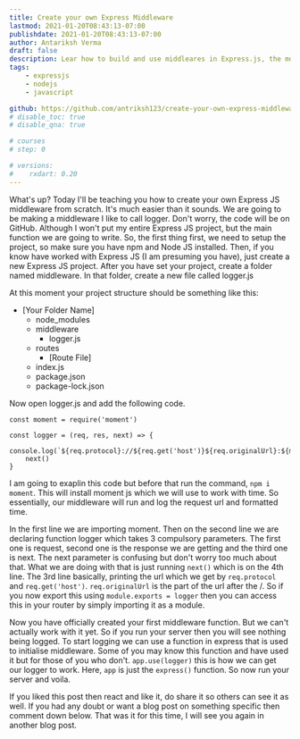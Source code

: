 ```yaml
---
title: Create your own Express Middleware
lastmod: 2021-01-20T08:43:13-07:00
publishdate: 2021-01-20T08:43:13-07:00
author: Antariksh Verma
draft: false
description: Lear how to build and use middleares in Express.js, the most popular Node.js web framework.
tags: 
    - expressjs
    - nodejs
    - javascript

github: https://github.com/antriksh123/create-your-own-express-middleware
# disable_toc: true
# disable_qna: true

# courses
# step: 0

# versions:
#    rxdart: 0.20
---
```


What's up? Today I'll be teaching you how to create your own Express JS middleware from scratch. It's much easier than it sounds. We are going to be making a middleware I like to call logger. Don't worry, the code will be on GitHub. Although I won't put my entire Express JS project, but the main function we are going to write. So, the first thing first, we need to setup the project, so make sure you have npm and Node JS installed. Then, if you know have worked with Express JS (I am presuming you have), just create a new Express JS project.
After you have set your project, create a folder named middleware. In that folder, create a new file called logger.js

At this moment your project structure should be something like this:

- [Your Folder Name]
    - node_modules
    - middleware
        - logger.js
    - routes
        - [Route File]
    - index.js
    - package.json
    - package-lock.json

Now open logger.js and add the following code.

```
const moment = require('moment')

const logger = (req, res, next) => {
    console.log(`${req.protocol}://${req.get('host')}${req.originalUrl}:${moment().format()}`)
    next()
}
``` 
I am going to exaplin this code but before that run the command, ```npm i moment```. This will install moment js which we will use to work with time. So essentially, our middleware will run and log the request url and formatted time.

In the first line we are importing moment. Then on the second line we are declaring function logger which takes 3 compulsory parameters. The first one is request, second one is the response we are getting and the third one is next. The next parameter is confusing but don't worry too much about that. What we are doing with that is just running ```next()``` which is on the 4th line. The 3rd line basically, printing the url which we get by ```req.protocol``` and ```req.get('host')```. ```req.originalUrl``` is the part of the url after the /. So if you now export this using ```module.exports = logger``` then you can access this in your router by simply importing it as a module. 

Now you have officially created your first middleware function. But we can't actually work with it yet. So if you run your server then you will see nothing being logged. To
start logging we can use a function in express that is used to initialise middleware. Some of you may know this function and have used it but for those of you who don't. ```app.use(logger)``` this is how we can get our logger to work. Here, ```app``` is just the ```express()``` function. So now run your server and voila. 

If you liked this post then react and like it, do share it so others can see it as well. If you had any doubt or want a blog post on something specific then comment down below. That was it for this time, I will see you again in another blog post.